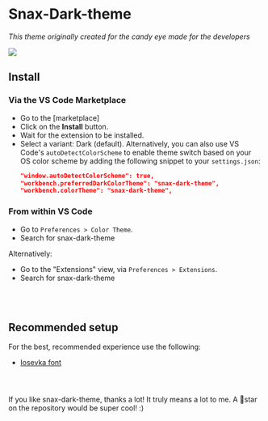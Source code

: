 # Snax-Dark-theme

*This theme originally created for the candy eye made for the developers*

![](https://github.com/Amankohare0514/Snax-Dark-theme)
## Install

### Via the VS Code Marketplace

- Go to the [marketplace]
- Click on the **Install** button.
- Wait for the extension to be installed.
- Select a variant: Dark (default). Alternatively, you can also use VS Code's `autoDetectColorScheme` to enable theme switch based on your OS color scheme by adding the following snippet to your `settings.json`:
  ```json
  "window.autoDetectColorScheme": true,
  "workbench.preferredDarkColorTheme": "snax-dark-theme",
  "workbench.colorTheme": "snax-dark-theme",
  ```

### From within VS Code

- Go to `Preferences > Color Theme`.
- Search for snax-dark-theme

Alternatively:

- Go to the "Extensions" view, via `Preferences > Extensions`.
- Search for snax-dark-theme

<br />
<br />

## Recommended setup

For the best, recommended experience use the following:

- [Iosevka font](https://typeof.net/Iosevka/)
  ```

 
If you like snax-dark-theme, thanks a lot! It truly means a lot to me. A 🌟star on the repository would be super cool! :)